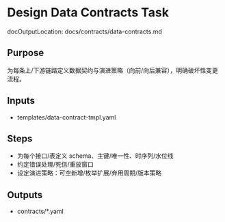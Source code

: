 # Design Data Contracts Task

docOutputLocation: docs/contracts/data-contracts.md

## Purpose

为每条上/下游链路定义数据契约与演进策略（向前/向后兼容），明确破坏性变更流程。

## Inputs

- templates/data-contract-tmpl.yaml

## Steps

- 为每个接口/表定义 schema、主键/唯一性、时序列/水位线
- 约定错误处理/死信/重放窗口
- 设定演进策略：可空新增/枚举扩展/弃用周期/版本策略

## Outputs

- contracts/\*.yaml
